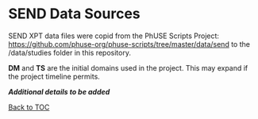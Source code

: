 SEND Data Sources
=================

SEND XPT data files were copid from the PhUSE Scripts Project: <https://github.com/phuse-org/phuse-scripts/tree/master/data/send> to the  /data/studies folder in this repository.

**DM** and **TS** are the initial domains used in the project. This may expand if the project timeline permits.

***Additional details to be added***


[Back to TOC](TableOfContents.md)
